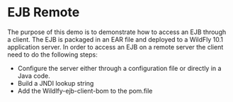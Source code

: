 EJB Remote 
==================

The purpose of this demo is to demonstrate how to access an EJB through a client.
The EJB is packaged in an EAR file and deployed to a WildFly 10.1 application server.
In order to access an EJB on a remote server the client need to do the following steps:
+ Configure the server either through a configuration file or directly in a Java code.
+ Build a JNDI lookup string
+ Add the Wildlfy-ejb-client-bom to the pom.file

